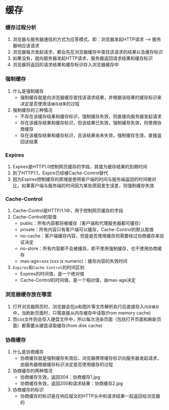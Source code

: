 # 缓存

### 缓存过程分析
1.  浏览器与服务器通信的方式为应答模式，即：浏览器发起HTTP请求 –> 服务器响应该请求
2.  浏览器每次发起请求，都会先在浏览器缓存中查找该请求的结果以及缓存标识
3.  如果没有，就向服务器发起HTTP请求，服务器返回请求结果和缓存标识
4.  浏览器将返回的请求结果和缓存标识存入浏览器缓存中

### 强制缓存
1.  什么是强制缓存
    - 强制缓存就是向浏览器缓存查找该请求结果，并根据该结果的缓存标识来决定是否使用该`缓存结果`的过程
2.  强制缓存的三种情况
    - 不存在该缓存结果和缓存标识，强制缓存失效，则直接向服务器发起请求
    - 存在该缓存结果和缓存标识，但该结果已失效，强制缓存失效，则使用协商缓存
    - 存在该缓存结果和缓存标识，且该结果尚未失效，强制缓存生效，直接返回该结果

### Expires
1.  Expires是HTTP1.0控制网页缓存的字段，其值为缓存结果的到期时间
2.  到了HTTP1.1，Expire已经被Cache-Control替代
3.  因为Expires控制缓存的原理是使用客户端的时间与服务端返回的时间做对比，如果客户端与服务端的时间因为某些原因发生误差，则强制缓存失效

### Cache-Control
1.  Cache-Control是HTTP/1.1中，用于控制网页缓存的字段
2.  Cache-Control的取值
    - public：所有内容都将被缓存（客户端和代理服务器都可缓存）
    - private：所有内容只有客户端可以缓存，Cache-Control的默认取值
    - no-cache：客户端缓存内容，但是是否使用缓存则需要经过协商缓存来验证决定
    - no-store：所有内容都不会被缓存，即不使用强制缓存，也不使用协商缓存
    - max-age=xxx (xxx is numeric)：缓存内容的失效时间
3.  `Expires`和`Cache-Control`的时间区别
    - Expires的时间值，是一个绝对值
    - Cache-Control的时间值，是一个相对值，由max-age决定

### 浏览器缓存放在哪里
1.  打开浏览器网页时，浏览器会在js和图片等文件解析执行后直接存入`内存缓存`中，当刷新页面时，只需直接从内存缓存中读取(from memory cache)
2.  而css文件则会存入硬盘文件中，所以每次渲染页面（包括打开页面和刷新页面）都需要从硬盘读取缓存(from disk cache)

### 协商缓存
1.  什么是协商缓存
    - 协商缓存就是强制缓存失效后，浏览器携带缓存标识向服务器发起请求，由服务器根据缓存标识决定是否使用缓存的过程
2.  协商缓存的两种情况
    - 协商缓存生效，返回304：协商缓存1.jpg
    - 协商缓存失效，返回200和请求结果：协商缓存2.jpg
3.  协商缓存的标识
    - 协商缓存的标识是在响应报文的HTTP头中和请求结果一起返回给浏览器的

### 